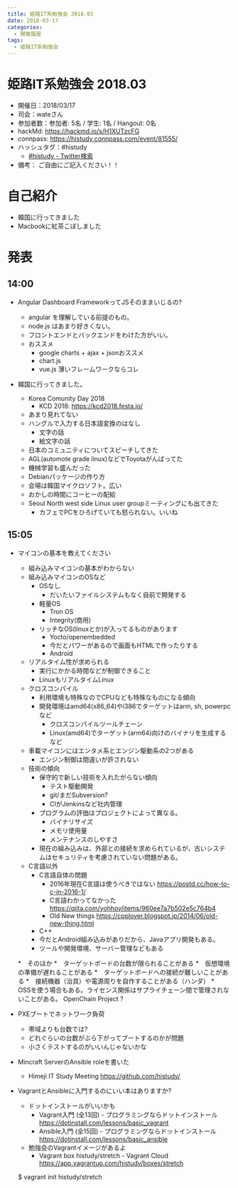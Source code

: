 ```yaml
---
title: 姫路IT系勉強会 2018.03
date: 2018-03-17
categories:
  - 開催履歴
tags:
  - 姫路IT系勉強会
---
```


# 姫路IT系勉強会 2018.03

* 開催日：2018/03/17
* 司会：wateさん
* 参加者数：参加者:  5名 / 学生:  1名 / Hangout:  0名
* hackMd: https://hackmd.io/s/H1XUTzcFG
* connpass: https://histudy.connpass.com/event/81555/
* ハッシュタグ：#histudy
    * [#histudy - Twitter検索](https://twitter.com/search?q=%23histudy&src=typd)
* 備考： ご自由にご記入ください！！

# 自己紹介

* 韓国に行ってきました
* Macbookに紅茶こぼしました

# 発表

## 14:00

* Angular Dashboard FrameworkってJSそのままいじるの?
    * angular を理解している前提のもの。
    * node.js はあまり好きくない。
    * フロントエンドとバックエンドをわけた方がいい。
    * おススメ
        * google charts + ajax + jsonおススメ
        * chart.js
        * vue.js 薄いフレームワークならコレ

* 韓国に行ってきました。
    * Korea Comunity Day 2018
        * KCD 2018: <https://kcd2018.festa.io/>
    * あまり見れてない
    * ハングルで入力する日本語変換のはなし
        * 文字の話
        * 絵文字の話
    * 日本のコミュニティについてスピーチしてきた
    * AGL(automote grade linux)などでToyotaがんばってた
    * 機械学習も盛んだった
    * Debianパッケージの作り方
    * 会場は韓国マイクロソフト。広い
    * おかしの時間にコーヒーの配給
    * Seoul North west side Linux user groupミーティングにも出てきた
        * カフェでPCをひろげていても怒られない。いいね

## 15:05

* マイコンの基本を教えてください
    * 組み込みマイコンの基本がわからない
    * 組み込みマイコンのOSなど
        * OSなし
            * だいたいファイルシステムもなく自前で開発する
        * 軽量OS
            * Tron OS
            * Integrity(商用)
        * リッチなOS(linuxとか)が入ってるものがあります
            * Yocto/openembedded
            * 今だとパワーがあるので画面もHTMLで作ったりする
            * Android
    * リアルタイム性が求められる
        * 実行にかかる時間などが制御できること
        * LinuxもリアルタイムLinux
    * クロスコンパイル
        * 利用環境も特殊なのでCPUなども特殊なものになる傾向
        * 開発環境はamd64(x86_64)やi386でターゲットはarm, sh, powerpcなど
            * クロスコンパイルツールチェーン
            * Linux(amd64)でターゲット(arm64)向けのバイナリを生成するなど
    * 車載マイコンにはエンタメ系とエンジン駆動系の2つがある
        * エンジン制御は間違いが許されない
    * 技術の傾向
        * 保守的で新しい技術を入れたがらない傾向
            * テスト駆動開発
            * git/まだSubversion?
            * CIがJenkinsなど社内管理
        * プログラムの評価はプロジェクトによって異なる。
            * バイナリサイズ
            * メモリ使用量
            * メンテナンスのしやすさ
        * 現在の組み込みは、外部との接続を求められているが、古いシステムはセキュリティを考慮されていない問題がある。
    * C言語以外
        * C言語自体の問題
            * 2016年現在C言語は使うべきではない  https://postd.cc/how-to-c-in-2016-1/
            * C言語わかってなかった https://qiita.com/yohhoy/items/960ee7a7b502e5c764b4
            * Old New things https://cpplover.blogspot.jp/2014/06/old-new-thing.html
        * C++
        * 今だとAndroid組み込みがありだから、Javaアプリ開発もある。
        * ツールや開発環境、サーバー管理などもある

    *　そのほか
        *　ターゲットボードの台数が限られることがある
        *　仮想環境の準備が遅れることがある
        *　ターゲットボードへの接続が難しいことがある
        *　接続機器（治具）や電源周りを自作することがある（ハンダ）
        *　OSSを使う場合もある。ライセンス関係はサプライチェーン間で管理されないことがある。 OpenChain Project ?

* PXEブートでネットワーク負荷
    * 帯域よりも台数では?
    * どれぐらいの台数がぶら下がってブートするのかが問題
    * 小さくテストするのがいいんじゃないかな

* Mincraft ServerのAnsible roleを書いた
    * Himeji IT Study Meeting https://github.com/histudy/

* VagrantとAnsibleに入門するのにいい本はありますか?
    * ドットインストールがいいかも
        * Vagrant入門 (全13回) - プログラミングならドットインストール https://dotinstall.com/lessons/basic_vagrant
        * Ansible入門 (全15回) - プログラミングならドットインストール https://dotinstall.com/lessons/basic_ansible
    * 勉強会のVagrantイメージがあるよ
        * Vagrant box histudy/stretch - Vagrant Cloud https://app.vagrantup.com/histudy/boxes/stretch


    $ vagrant init histudy/stretch
